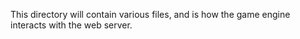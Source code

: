 This directory will contain various files, and is how the game engine interacts with the web server.